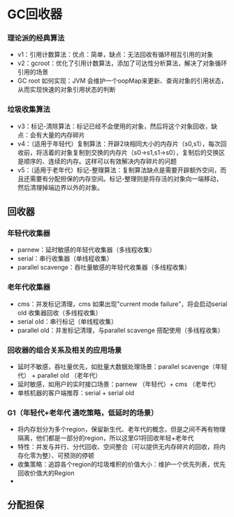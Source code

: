 
# GC回收器

### 理论派的经典算法

- v1：引用计数算法：优点：简单，缺点：无法回收有循环相互引用的对象
- v2：gcroot：优化了引用计数算法，添加了可达性分析算法，解决了对象循环引用的场景
- GC root 如何实现：JVM 会维护一个oopMap来更新、查询对象的引用状态，从而实现快速的对象引用状态的判断

### 垃圾收集算法
- v3：标记-清除算法：标记已经不会使用的对象，然后将这个对象回收，缺点：会有大量的内存碎片
- v4：（适用于年轻代）复制算法：开辟2块相同大小的内存片（s0,s1），每次回收前，将活着的对象复制到交换的内存片（s0->s1,s1->s0），复制后的交换区是顺序的、连续的内存。这样可以有效解决内存碎片的问题
- v5：（适用于老年代）标记-整理算法：复制算法缺点是需要开辟额外空间，而且还需要有分配担保的内存空间。标记-整理则是将存活的对象向一端移动，然后清理掉端边界以外的对象。



## 回收器

### 年轻代收集器
- parnew：延时敏感的年轻代收集器（多线程收集）
- serial：串行收集器（单线程收集）
- parallel scavenge：吞吐量敏感的年轻代收集器（多线程收集）

### 老年代收集器
- cms：并发标记清理，cms 如果出现"current mode failure"，将会启动serial old 收集器回收（多线程收集）
- serial old：串行标记（单线程收集）
- parallel old：并发标记清理，与parallel scavenge 搭配使用（多线程收集）


### 回收器的组合关系及相关的应用场景
- 延时不敏感，吞吐量优先，如批量大数据处理场景：parallel scavenge（年轻代） + parallel old （老年代） 
- 延时敏感，如用户的实时接口场景：parnew （年轻代）+ cms （老年代）
- 单核机器的客户端推荐：serial + serial old


### G1（年轻代+老年代 通吃策略，低延时的场景）

- 将内存划分为多个region，保留新生代、老年代的概念，但是之间不再有物理隔离，他们都是一部分的region，所以这里G1将回收年轻+老年代
- 特性：并发与并行、分代回收、空间整合（可以提供无内存碎片的回收，将内存化零为整）、可预测的停顿
- 收集策略：追踪各个region的垃圾堆积的价值大小：维护一个优先列表，优先回收价值大的Region
- 




## 分配担保

